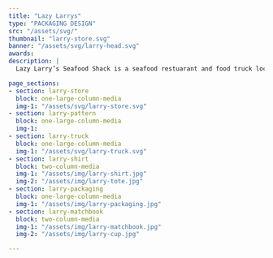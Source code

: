 ```yaml
---
title: "Lazy Larrys"
type: "PACKAGING DESIGN"
src: "/assets/svg/"
thumbnail: "larry-store.svg"
banner: "/assets/svg/larry-head.svg"
awards:
description: |
  Lazy Larry’s Seafood Shack is a seafood restuarant and food truck located in Portland, ME that focuses on community and the food we serve them. The primary audience are the folks who hang out by the docks all day. 

page_sections:
- section: larry-store
  block: one-large-column-media
  img-1: "/assets/svg/larry-store.svg"
- section: larry-pattern
  block: one-large-column-media
  img-1:
- section: larry-truck
  block: one-large-column-media
  img-1: "/assets/svg/larry-truck.svg"
- section: larry-shirt
  block: two-column-media
  img-1: "/assets/img/larry-shirt.jpg"
  img-2: "/assets/img/larry-tote.jpg"
- section: larry-packaging
  block: one-large-column-media
  img-1: "/assets/img/larry-packaging.jpg"
- section: larry-matchbook
  block: two-column-media
  img-1: "/assets/img/larry-matchbook.jpg"
  img-2: "/assets/img/larry-cup.jpg"

---
```

